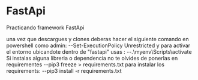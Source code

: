 # FastApi
Practicando framework FastApi 

una vez que descargues y clones deberas hacer el siguiente comando en powershell como admin: 
--Set-ExecutionPolicy Unrestricted
y para activar el entorno ubicandote dentro de "fastapi" usas :
--.\myenv\Scripts\activate
Si instalas alguna libreria o dependencia no te olvides de ponerlas en requirementes 
--pip3 freeze > requirements.txt
para instalar los requirements:
--pip3 install -r requirements.txt

